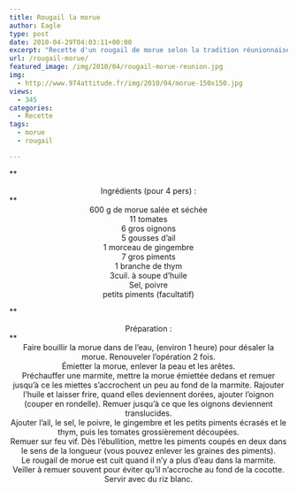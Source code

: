 ```yaml
---
title: Rougail la morue
author: Eagle
type: post
date: 2010-04-29T04:03:11+00:00
excerpt: "Recette d'un rougail de morue selon la tradition réunionnaise."
url: /rougail-morue/
featured_image: /img/2010/04/rougail-morue-reunion.jpg
img:
  - http://www.974attitude.fr/img/2010/04/morue-150x150.jpg
views:
  - 345
categories:
  - Recette
tags:
  - morue
  - rougail

---
```

**

<center>
  Ingrédients (pour 4 pers) :
</center>**

<center>
  600 g de morue salée et séchée<br /> 11 tomates<br /> 6 gros oignons<br /> 5 gousses d&rsquo;ail<br /> 1 morceau de gingembre<br /> 7 gros piments<br /> 1 branche de thym<br /> 3cuil. à soupe d&rsquo;huile<br /> Sel, poivre<br /> petits piments (facultatif)
</center>

**

<center>
  Préparation :
</center>**

<center>
  Faire bouillir la morue dans de l&rsquo;eau, (environ 1 heure) pour désaler la morue. Renouveler l&rsquo;opération 2 fois.<br /> Émietter la morue, enlever la peau et les arêtes.<br /> Préchauffer une marmite, mettre la morue émiettée dedans et remuer jusqu&rsquo;à ce les miettes s&rsquo;accrochent un peu au fond de la marmite. Rajouter l&rsquo;huile et laisser frire, quand elles deviennent dorées, ajouter l&rsquo;oignon (couper en rondelle). Remuer jusqu&rsquo;à ce que les oignons deviennent translucides.<br /> Ajouter l&rsquo;ail, le sel, le poivre, le gingembre et les petits piments écrasés et le thym, puis les tomates grossièrement découpées.<br /> Remuer sur feu vif. Dès l&rsquo;ébullition, mettre les piments coupés en deux dans le sens de la longueur (vous pouvez enlever les graines des piments).<br /> Le rougail de morue est cuit quand il n&rsquo;y a plus d&rsquo;eau dans la marmite.<br /> Veiller à remuer souvent pour éviter qu&rsquo;il n&rsquo;accroche au fond de la cocotte.<br /> Servir avec du riz blanc.
</center>